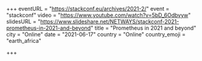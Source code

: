 +++
eventURL = "https://stackconf.eu/archives/2021-2/"
event = "stackconf"
video = "https://www.youtube.com/watch?v=5bD_6Odbvyw"
slidesURL = "https://www.slideshare.net/NETWAYS/stackconf-2021-prometheus-in-2021-and-beyond"
title = "Prometheus in 2021 and beyond"
city = "Online"
date = "2021-06-17"
country = "Online"
country_emoji = "earth_africa"

+++

